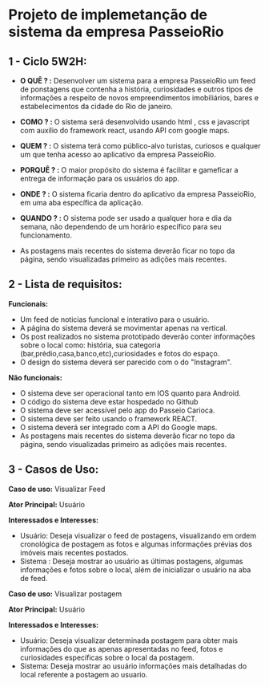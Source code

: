 # Projeto de implemetanção de sistema da empresa PasseioRio

## **1 - Ciclo 5W2H:**

- **O QUÊ ? :** Desenvolver um sistema para a empresa PasseioRio um feed de ponstagens que contenha a história, curiosidades e outros tipos de informações a respeito de novos empreendimentos imobiliários, bares e estabelecimentos da cidade do Rio de janeiro.

- **COMO ? :** O sistema será desenvolvido usando html , css e javascript com auxílio do framework react, usando API com google maps.

- **QUEM ? :** O sistema terá como público-alvo turistas, curiosos e qualquer um que tenha acesso ao aplicativo da empresa PasseioRio.

- **PORQUÊ ? :** O maior propósito do sistema é facilitar e gameficar a entrega de informação para os usuários do app.

- **ONDE ? :** O sistema ficaria dentro do aplicativo da empresa PasseioRio, em uma aba específica da aplicação. 

- **QUANDO ? :** O sistema pode ser usado a qualquer hora e dia da semana, não dependendo de um horário específico para seu funcionamento.

- As postagens mais recentes do sistema deverão ficar no topo da página, sendo visualizadas primeiro as adições mais recentes.

 ## **2 - Lista de requisitos:**

 **Funcionais:**
- Um feed de noticias funcional e interativo para o usuário.
- A página do sistema deverá se movimentar apenas na vertical.
- Os post realizados no sistema prototipado deverão conter informações sobre o local como: história, sua categoria (bar,prédio,casa,banco,etc),curiosidades e fotos do espaço.
- O design do sistema deverá ser parecido com o do "Instagram".


 **Não funcionais:**
- O sistema deve ser operacional tanto em IOS quanto para Android.
- O código do sistema deve estar hospedado no Github
- O sistema deve ser acessível pelo app do Passeio Carioca.
- O sistema deve ser feito usando o framework REACT.
- O sistema deverá ser integrado com a API do Google maps.
- As postagens mais recentes do sistema deverão ficar no topo da página, sendo visualizadas primeiro as adições mais recentes.

## **3 - Casos de Uso:**

**Caso de uso:** Visualizar Feed

**Ator Principal:** Usuário

**Interessados e Interesses:**
- Usuário: Deseja visualizar o feed de postagens, visualizando em ordem cronológica de postagem as fotos e algumas informações prévias dos imóveis mais recentes postados.
- Sistema :  Deseja mostrar ao usuário as últimas postagens, algumas informações e fotos sobre o local, além de inicializar o usuário na aba de feed.

**Caso de uso:** Visualizar postagem

**Ator Principal:** Usuário

**Interessados e Interesses:**
- Usuário: Deseja visualizar determinada postagem para obter mais informações do que as apenas apresentadas no feed, fotos e curiosidades específicas sobre o local da postagem.
- Sistema: Deseja mostrar ao usuário informações mais detalhadas do local referente a postagem ao usuario.

